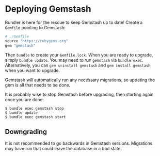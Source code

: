 # Deploying Gemstash

Bundler is here for the rescue to keep Gemstash up to date! Create a `Gemfile`
pointing to Gemstash:
```ruby
# ./Gemfile
source "https://rubygems.org"
gem "gemstash"
```

Then `bundle` to create your `Gemfile.lock`. When you are ready to upgrade,
simply `bundle update`. You may need to run `gemstash` via `bundle exec`.
Alternatively, you can `gem uninstall gemstash` and `gem install gemstash` when
you want to upgrade.

Gemstash will automatically run any necessary migrations, so updating the gem is
all that needs to be done.

It is probably wise to stop Gemstash before upgrading, then starting again once
you are done:
```
$ bundle exec gemstash stop
$ bundle update
$ bundle exec gemstash start
```

## Downgrading

It is not recommended to go backwards in Gemstash versions. Migrations may have
run that could leave the database in a bad state.
